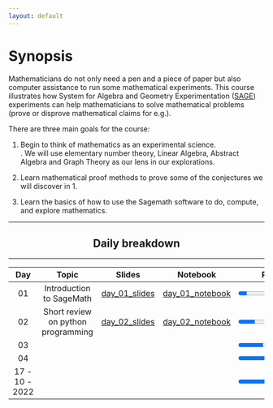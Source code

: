```yaml
---
layout: default
---
```



# Synopsis

Mathematicians do not only need a pen and a piece of paper but also computer assistance to run some mathematical experiments.  This course illustrates how  System for Algebra and Geometry Experimentation ([SAGE](https://www.sagemath.org/)) experiments can help mathematicians to solve mathematical problems (prove or disprove mathematical claims for e.g.).

There are three main goals for the course:

   1. Begin to think of mathematics as an experimental science.  
      . We will use elementary number theory, Linear Algebra, Abstract Algebra and Graph Theory as our lens in our explorations.

   2. Learn mathematical proof methods to prove some of the conjectures we will discover in 1. 

   3. Learn the basics of how to use the Sagemath software to do, compute, and explore mathematics.




****
 <div align="center"><h2>
  Daily breakdown
  </h2></div>                                                    

****

<div align="center">

| Day |         Topic   |     Slides     | Notebook  | Progress |
|:----------------------------:|:---------------------------------:|:---------------:|:-------------------:|:-----------------------:|
| 01 | Introduction to SageMath | [day_01_slides]()  |  [day_01_notebook]()| <progress id="file" max="100" value="10"> 10% </progress>| 
 | 02  | Short review on python programming | [day_02_slides]() | [day_02_notebook]()  |<progress id="file" max="100" value="20"> 20% </progress>| |
 | 03  | |    |  |<progress id="file" max="100" value="30"> 30% </progress>| |
 | 04  | |   |   |<progress id="file" max="100" value="40"> 40% </progress>| |
 | 17 - 10 - 2022  | |   |    |<progress id="file" max="100" value="50"> 50% </progress>| |

</div> 

